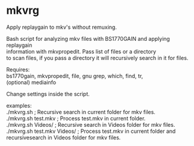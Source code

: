 # mkvrg
Apply replaygain to mkv's without remuxing.

Bash script for analyzing mkv files with BS1770GAIN and applying replaygain  
information with mkvpropedit. Pass list of files or a directory  
 to scan files, if you pass a directory it will recursively search in it for files.

Requires:  
bs1770gain, mkvpropedit, file, gnu grep, which, find, tr,  
(optional) mediainfo

Change settings inside the script.

examples:  
./mkvrg.sh                  ; Recursive search in current folder for mkv files.  
./mkvrg.sh test.mkv         ; Process test.mkv in current folder.  
./mkvrg.sh Videos/          ; Recursive search in Videos folder for mkv files.  
./mkvrg.sh test.mkv Videos/ ; Process test.mkv in current folder and recursivesearch in Videos folder for mkv files.
